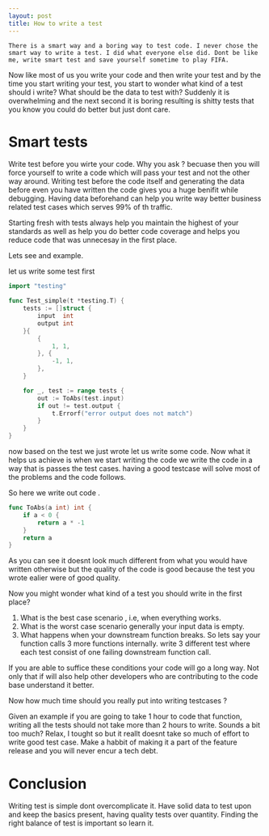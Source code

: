 ```yaml
---
layout: post
title: How to write a test
---
```


```
There is a smart way and a boring way to test code. I never chose the smart way to write a test. I did what everyone else did. Dont be like me, write smart test and save yourself sometime to play FIFA.
```

Now like most of us you write your code and then write your test and by the time you start writing your test, you start to wonder what kind of a test should i write? What should be the data to test with? Suddenly it is overwhelming and the next second it is boring resulting is shitty tests that you know you could do better but just dont care.

# Smart tests

Write test before you wirte your code. Why you ask ? becuase then you will force yourself to write a code which will pass your test and not the other way around. Writing test before the code itself and generating the data before even you have written the code gives you a huge benifit while debugging. Having data beforehand can help you write way better business related test cases which serves 99% of th traffic.

Starting fresh with tests always help you maintain the highest of your standards as well as help you do better code coverage and helps you reduce code that was unnecesay in the first place.

Lets see and example.

let us write some test first

```go
import "testing"

func Test_simple(t *testing.T) {
	tests := []struct {
		input  int
		output int
	}{
		{
			1, 1,
		}, {
			-1, 1,
		},
	}

	for _, test := range tests {
		out := ToAbs(test.input)
		if out != test.output {
			t.Errorf("error output does not match")
		}
	}
}
```

now based on the test we just wrote let us write some code.
Now what it helps us achieve is when we start writing the code we write the code in a way that is passes the test cases. having a good testcase will solve most of the problems and the code follows.

So here we write out code .

```go
func ToAbs(a int) int {
	if a < 0 {
		return a * -1
	}
	return a
}

```

As you can see it doesnt look much different from what you would have written otherwise but the quality of the code is good because the test you wrote ealier were of good quality.

Now you might wonder what kind of a test you should write in the first place?

1. What is the best case scenario , i.e, when everything works.
2. What is the worst case scenario generally your input data is empty.
3. What happens when your downstream function breaks. So lets say your function calls 3 more functions internally. write 3 different test where each test consist of one failing downstream function call.

If you are able to suffice these conditions your code will go a long way. Not only that if will also help other developers who are contributing to the code base understand it better.

Now how much time should you really put into writing testcases ?

Given an example if you are going to take 1 hour to code that function, writing all the tests should not take more than 2 hours to write. Sounds a bit too much? Relax, I tought so but it reallt doesnt take so much of effort to write good test case. Make a habbit of making it a part of the feature release and you will never encur a tech debt.

# Conclusion

Writing test is simple dont overcomplicate it. Have solid data to test upon and keep the basics present, having quality tests over quantity. Finding the right balance of test is important so learn it.

